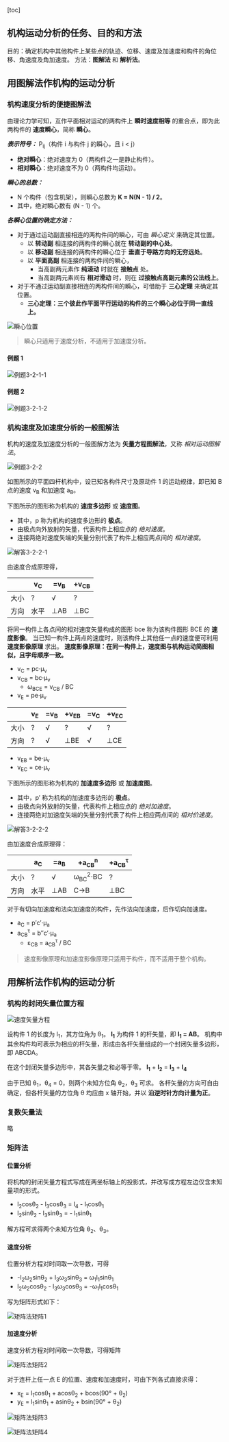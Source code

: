 [toc]

## 机构运动分析的任务、目的和方法

目的：确定机构中其他构件上某些点的轨迹、位移、速度及加速度和构件的角位移、角速度及角加速度。
方法：**图解法** 和 **解析法**。

## 用图解法作机构的运动分析

### 机构速度分析的便捷图解法

由理论力学可知，互作平面相对运动的两构件上 **瞬时速度相等** 的重合点，即为此两构件的 **速度瞬心**，简称 **瞬心**。

***表示符号：***
P<sub>ij</sub>（构件 i 与构件 j 的瞬心，且 i &lt; j）

- **绝对瞬心**：绝对速度为 0（两构件之一是静止构件）。
- **相对瞬心**：绝对速度不为 0（两构件均运动）。

***瞬心的总数：***

- N 个构件（包含机架），则瞬心总数为 **K = N(N - 1) / 2**。
- 其中，绝对瞬心数有 (N - 1) 个。

***各瞬心位置的确定方法：***

- 对于通过运动副直接相连的两构件间的瞬心，可由 *瞬心定义* 来确定其位置。
    - 以 **转动副** 相连接的两构件的瞬心就在 **转动副的中心处**。
    - 以 **移动副** 相连接的两构件的瞬心位于 **垂直于导路方向的无穷远处**。
    - 以 **平面高副** 相连接的两构件间的瞬心，
        - 当高副两元素作 **纯滚动** 时就在 **接触点** 处。
        - 当高副两元素间有 **相对滑动** 时，则在 **过接触点高副元素的公法线上**。
- 对于不通过运动副直接相连的两构件间的瞬心，可借助于 **三心定理** 来确定其位置。
    - **三心定理：三个彼此作平面平行运动的构件的三个瞬心必位于同一直线上。**

![瞬心位置](http://oxnec2zdn.bkt.clouddn.com/mechanicaltheory/shunxinweizhi.PNG)

> 瞬心只适用于速度分析，不适用于加速度分析。

#### 例题 1

![例题3-2-1-1](http://oxnec2zdn.bkt.clouddn.com/mechanicaltheory/liti3-2-1-1.PNG)

#### 例题 2

![例题3-2-1-2](http://oxnec2zdn.bkt.clouddn.com/mechanicaltheory/liti3-2-1-2.PNG)

### 机构速度及加速度分析的一般图解法

机构的速度及加速度分析的一般图解方法为 **矢量方程图解法**，又称 *相对运动图解法*。

![例题3-2-2](http://oxnec2zdn.bkt.clouddn.com/mechanicaltheory/liti3-2-2.PNG)

如图所示的平面四杆机构中，设已知各构件尺寸及原动件 1 的运动规律，即已知 B 点的速度 v<sub>B</sub> 和加速度 a<sub>B</sub>。

下图所示的图形称为机构的 **速度多边形** 或 **速度图**。

- 其中，p 称为机构的速度多边形的 **极点**。
- 由极点向外放射的矢量，代表构件上相应点的 *绝对速度*。
- 连接两绝对速度矢端的矢量分别代表了构件上相应两点间的 *相对速度*。

![解答3-2-2-1](http://oxnec2zdn.bkt.clouddn.com/mechanicaltheory/jieda3-2-2-1.PNG)

由速度合成原理得，

|&nbsp;|v<sub>C</sub>|=v<sub>B</sub>|+v<sub>CB</sub>|
|-|-|-|-|
|大小|?|√|?|
|方向|水平|⊥AB|⊥BC|

将同一构件上各点间的相对速度矢量构成的图形 bce 称为该构件图形 BCE 的 **速度影像**。
当已知一构件上两点的速度时，则该构件上其他任一点的速度便可利用 **速度影像原理** 求出。
**速度影像原理：在同一构件上，速度图与机构运动简图相似，且字母顺序一致。**

- v<sub>C</sub> = pc&sdot;&mu;<sub>v</sub>
- v<sub>CB</sub> = bc&sdot;&mu;<sub>v</sub>
    - &omega;<sub>BCE</sub> = v<sub>CB</sub> / BC
- v<sub>E</sub> = pe&sdot;&mu;<sub>v</sub>

|&nbsp;|v<sub>E</sub>|=v<sub>B</sub>|+v<sub>EB</sub>|=v<sub>C</sub>|+v<sub>EC</sub>|
|-|-|-|-|-|-|
|大小|?|√|?|√|?|
|方向|?|√|⊥BE|√|⊥CE|

- v<sub>EB</sub> = be&sdot;&mu;<sub>v</sub>
- v<sub>EC</sub> = ce&sdot;&mu;<sub>v</sub>

下图所示的图形称为机构的 **加速度多边形** 或 **加速度图**。

- 其中，p&prime; 称为机构的加速度多边形的 **极点**。
- 由极点向外放射的矢量，代表构件上相应点的 *绝对加速度*。
- 连接两绝对加速度矢端的矢量分别代表了构件上相应两点间的 *相对价速度*。

![解答3-2-2-2](http://oxnec2zdn.bkt.clouddn.com/mechanicaltheory/jieda3-2-2-2.PNG)

由加速度合成原理得：

|&nbsp;|a<sub>C</sub>|=a<sub>B</sub>|+a<sub>CB</sub><sup>n</sup>|+a<sub>CB</sub><sup>&tau;</sup>|
|-|-|-|-|-|
|大小|?|√|&omega;<sub>BC</sub><sup>2</sup>&sdot;BC|?|
|方向|水平|⊥AB|C&rarr;B|⊥BC|

对于有切向加速度和法向加速度的构件，先作法向加速度，后作切向加速度。

- a<sub>C</sub> = p&prime;c&prime;&sdot;&mu;<sub>a</sub>
- a<sub>CB</sub><sup>&tau;</sup> = b&Prime;c&prime;&sdot;&mu;<sub>a</sub>
    - &epsilon;<sub>CB</sub> = a<sub>CB</sub><sup>&tau;</sup> / BC

> 速度影像原理和加速度影像原理只适用于构件，而不适用于整个机构。

## 用解析法作机构的运动分析

### 机构的封闭矢量位置方程

![速度矢量方程](http://oxnec2zdn.bkt.clouddn.com/mechanicaltheory/shiliangweizhifangcheng.PNG)

设构件 1 的长度为 l<sub>1</sub>，其方位角为 &theta;<sub>1</sub>。
**l<sub>1</sub>** 为构件 1 的杆矢量，即 **l<sub>1</sub> = AB**。
机构中其余构件均可表示为相应的杆矢量，形成由各杆矢量组成的一个封闭矢量多边形，即 ABCDA。

在这个封闭矢量多边形中，其各矢量之和必等于零。
**l<sub>1</sub>** + **l<sub>2</sub>** = **l<sub>3</sub>** + **l<sub>4</sub>**

由于已知 &theta;<sub>1</sub>，&theta;<sub>4</sub> = 0，则两个未知方位角 &theta;<sub>2</sub>，&theta;<sub>3</sub> 可求。
各杆矢量的方向可自由确定，但各杆矢量的方位角 &theta; 均应由 x 轴开始，并以 **沿逆时针方向计量为正**。

### 复数矢量法

略

### 矩阵法

#### 位置分析

将机构的封闭矢量方程式写成在两坐标轴上的投影式，并改写成方程左边仅含未知量项的形式。

- l<sub>2</sub>cos&theta;<sub>2</sub> - l<sub>3</sub>cos&theta;<sub>3</sub> = l<sub>4</sub> - l<sub>1</sub>cos&theta;<sub>1</sub>
- l<sub>2</sub>sin&theta;<sub>2</sub> - l<sub>3</sub>sin&theta;<sub>3</sub> = - l<sub>1</sub>sin&theta;<sub>1</sub>

解方程可求得两个未知方位角 &theta;<sub>2</sub>、&theta;<sub>3</sub>。

#### 速度分析

位置分析方程对时间取一次导数，可得

- -l<sub>2</sub>&omega;<sub>2</sub>sin&theta;<sub>2</sub> + l<sub>3</sub>&omega;<sub>3</sub>sin&theta;<sub>3</sub> = &omega;<sub>1</sub>l<sub>1</sub>sin&theta;<sub>1</sub>
- l<sub>2</sub>&omega;<sub>2</sub>cos&theta;<sub>2</sub> - l<sub>3</sub>&omega;<sub>3</sub>cos&theta;<sub>3</sub> = -&omega;<sub>1</sub>l<sub>1</sub>cos&theta;<sub>1</sub>

写为矩阵形式如下：

![矩阵法矩阵1](http://oxnec2zdn.bkt.clouddn.com/mechanicaltheory/juzhenfajuzhen1.PNG)

#### 加速度分析

速度分析方程对时间取一次导数，可得矩阵

![矩阵法矩阵2](http://oxnec2zdn.bkt.clouddn.com/mechanicaltheory/juzhenfajuzhen2.PNG)

对于连杆上任一点 E 的位置、速度和加速度时，可由下列各式直接求得：

- x<sub>E</sub> = l<sub>1</sub>cos&theta;<sub>1</sub> + acos&theta;<sub>2</sub> + bcos(90&deg; + &theta;<sub>2</sub>)
- y<sub>E</sub> = l<sub>1</sub>sin&theta;<sub>1</sub> + asin&theta;<sub>2</sub> + bsin(90&deg; + &theta;<sub>2</sub>)

![矩阵法矩阵3](http://oxnec2zdn.bkt.clouddn.com/mechanicaltheory/juzhenfajuzhen3.PNG)

![矩阵法矩阵4](http://oxnec2zdn.bkt.clouddn.com/mechanicaltheory/juzhenfajuzhen4.PNG)
